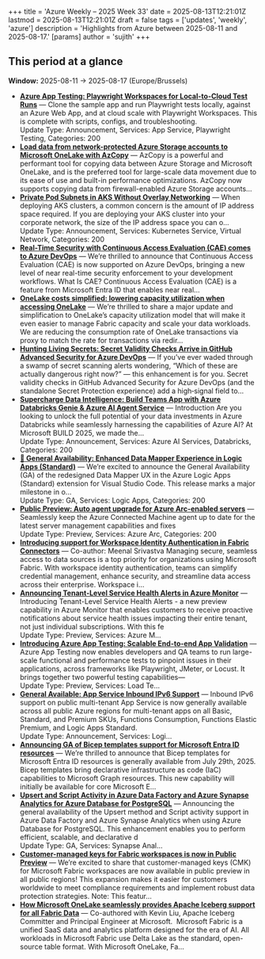 +++
title = 'Azure Weekly – 2025 Week 33'
date = 2025-08-13T12:21:01Z
lastmod = 2025-08-13T12:21:01Z
draft = false
tags = ['updates', 'weekly', 'azure']
description = 'Highlights from Azure between 2025-08-11 and 2025-08-17.'
[params]
    author = 'sujith'
+++
## This period at a glance

**Window:** 2025-08-11 → 2025-08-17 (Europe/Brussels)

- **[Azure App Testing: Playwright Workspaces for Local-to-Cloud Test Runs](https://techcommunity.microsoft.com/blog/appsonazureblog/azure-app-testing-playwright-workspaces-for-local-to-cloud-test-runs/4442711)** — Clone the sample app and run Playwright tests locally, against an Azure Web App, and at cloud scale with Playwright Workspaces. This is complete with scripts, configs, and troubleshooting.<br />Update Type: Announcement, Services: App Service, Playwright Testing, Categories:  200
- **[Load data from network-protected Azure Storage accounts to Microsoft OneLake with AzCopy](https://blog.fabric.microsoft.com/en-US/blog/load-data-from-network-protected-azure-storage-accounts-to-microsoft-onelake-with-azcopy/)** — AzCopy is a powerful and performant tool for copying data between Azure Storage and Microsoft OneLake, and is the preferred tool for large-scale data movement due to its ease of use and built-in performance optimizations. AzCopy now supports copying data from firewall-enabled Azure Storage accounts…
- **[Private Pod Subnets in AKS Without Overlay Networking](https://techcommunity.microsoft.com/blog/appsonazureblog/private-pod-subnets-in-aks-without-overlay-networking/4442510)** — When deploying AKS clusters, a common concern is the amount of IP address space required. If you are deploying your AKS cluster into your corporate network, the size of the IP address space you can o...<br />Update Type: Announcement, Services: Kubernetes Service, Virtual Network, Categories:  200
- **[Real-Time Security with Continuous Access Evaluation (CAE) comes to Azure DevOps](https://devblogs.microsoft.com/devops/real-time-security-with-continuous-access-evaluation-cae-comes-to-azure-devops/)** — We’re thrilled to announce that Continuous Access Evaluation (CAE) is now supported on Azure DevOps, bringing a new level of near real-time security enforcement to your development workflows.  What Is CAE? Continuous Access Evaluation (CAE) is a feature from Microsoft Entra ID that enables near real…
- **[OneLake costs simplified: lowering capacity utilization when accessing OneLake](https://blog.fabric.microsoft.com/en-US/blog/onelake-costs-simplified-lowering-capacity-utilization-when-accessing-onelake/)** — We’re thrilled to share a major update and simplification to OneLake’s capacity utilization model that will make it even easier to manage Fabric capacity and scale your data workloads. We are reducing the consumption rate of OneLake transactions via proxy to match the rate for transactions via redir…
- **[Hunting Living Secrets: Secret Validity Checks Arrive in GitHub Advanced Security for Azure DevOps](https://devblogs.microsoft.com/devops/hunting-living-secrets-secret-validity-checks-arrive-in-github-advanced-security-for-azure-devops/)** — If you’ve ever waded through a swamp of secret scanning alerts wondering, “Which of these are actually dangerous right now?” — this enhancement is for you. Secret validity checks in GitHub Advanced Security for Azure DevOps (and the standalone Secret Protection experience) add a high‑signal field to…
- **[Supercharge Data Intelligence: Build Teams App with Azure Databricks Genie & Azure AI Agent Service](https://techcommunity.microsoft.com/blog/analyticsonazure/supercharge-data-intelligence-build-teams-app-with-azure-databricks-genie--azure/4442653)** — Introduction 
 Are you looking to unlock the full potential of your data investments in Azure Databricks while seamlessly harnessing the capabilities of Azure AI? At Microsoft BUILD 2025, we made the...<br />Update Type: Announcement, Services: Azure AI Services, Databricks, Categories:  200
- **[🚀 General Availability: Enhanced Data Mapper Experience in Logic Apps (Standard)](<https://techcommunity.microsoft.com/blog/integrationsonazureblog/%F0%9F%9A%80-general-availability-enhanced-data-mapper-experience-in-logic-apps-standard/4442296>)** — We’re excited to announce the General Availability (GA) of the redesigned Data Mapper UX in the Azure Logic Apps (Standard) extension for Visual Studio Code. This release marks a major milestone in o...<br />Update Type: GA, Services: Logic Apps, Categories:  200
- **[Public Preview: Auto agent upgrade for Azure Arc-enabled servers](https://techcommunity.microsoft.com/blog/azurearcblog/public-preview-auto-agent-upgrade-for-azure-arc-enabled-servers/4442556)** — Seamlessly keep the Azure Connected Machine agent up to date for the latest server management capabilities and fixes<br />Update Type: Preview, Services: Azure Arc, Categories:  200
- **[Introducing support for Workspace Identity Authentication in Fabric Connectors](https://blog.fabric.microsoft.com/en-US/blog/announcing-support-for-workspace-identity-authentication-in-new-fabric-connectors-and-for-dataflow-gen2/)** — Co-author: Meenal Srivastva Managing secure, seamless access to data sources is a top priority for organizations using Microsoft Fabric. With workspace identity authentication, teams can simplify credential management, enhance security, and streamline data access across their enterprise. Workspace i…
- **[Announcing Tenant-Level Service Health Alerts in Azure Monitor](<https://azure.microsoft.com/updates?id=499776>)** — Introducing Tenant-Level Service Health Alerts - a new preview capability in Azure Monitor that enables customers to receive proactive notifications about service health issues impacting their entire tenant, not just individual subscriptions. With this fe<br />Update Type: Preview, Services: Azure M…
- **[Introducing Azure App Testing: Scalable End-to-end App Validation](<https://azure.microsoft.com/updates?id=500203>)** — Azure App Testing now enables developers and QA teams to run large-scale functional and performance tests to pinpoint issues in their applications, across frameworks like Playwright, JMeter, or Locust. It brings together two powerful testing capabilities—<br />Update Type: Preview, Services: Load Te…
- **[General Available: App Service Inbound IPv6 Support](<https://azure.microsoft.com/updates?id=499998>)** — Inbound IPv6 support on public multi-tenant App Service is now generally available across all public Azure regions for multi-tenant apps on all Basic, Standard, and Premium SKUs, Functions Consumption, Functions Elastic Premium, and Logic Apps Standard.<br />Update Type: Announcement, Services: Logi…
- **[Announcing GA of Bicep templates support for Microsoft Entra ID resources](https://devblogs.microsoft.com/identity/bicep-templates-for-microsoft-entra-id-resources-is-ga/)** — We’re thrilled to announce that Bicep templates for Microsoft Entra ID resources is generally available from July 29th, 2025. Bicep templates bring declarative infrastructure as code (IaC) capabilities to Microsoft Graph resources. This new capability will initially be available for core Microsoft E…
- **[Upsert and Script Activity in Azure Data Factory and Azure Synapse Analytics for Azure Database for PostgreSQL](<https://azure.microsoft.com/updates?id=499748>)** — Announcing the general availability of the Upsert method and Script activity support in Azure Data Factory and Azure Synapse Analytics when using Azure Database for PostgreSQL. This enhancement enables you to perform efficient, scalable, and declarative d<br />Update Type: GA, Services: Synapse Anal…
- **[Customer-managed keys for Fabric workspaces is now in Public Preview](https://blog.fabric.microsoft.com/en-US/blog/customer-managed-keys-for-fabric-workspaces-available-in-all-public-regions-now-preview/)** — We’re excited to share that customer-managed keys (CMK) for Microsoft Fabric workspaces are now available in public preview in all public regions! This expansion makes it easier for customers worldwide to meet compliance requirements and implement robust data protection strategies. Note: This featur…
- **[How Microsoft OneLake seamlessly provides Apache Iceberg support for all Fabric Data](https://blog.fabric.microsoft.com/en-US/blog/how-to-access-your-microsoft-fabric-tables-in-apache-iceberg-format/)** — Co-authored with Kevin Liu, Apache Iceberg Committer and Principal Engineer at Microsoft.  Microsoft Fabric is a unified SaaS data and analytics platform designed for the era of AI. All workloads in Microsoft Fabric use Delta Lake as the standard, open-source table format. With Microsoft OneLake, Fa…

